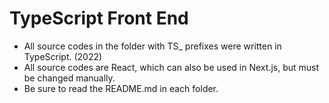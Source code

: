 # TypeScript Front End

- All source codes in the folder with TS\_ prefixes were written in TypeScript. (2022)
- All source codes are React, which can also be used in Next.js, but must be changed manually.
- Be sure to read the README.md in each folder.
